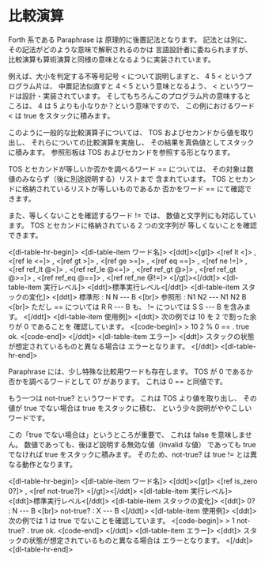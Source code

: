 # 比較演算
Forth 系である Paraphrase は
原理的に後置記法となります。
記法とは別に、その記法がどのような意味で解釈されるのかは
言語設計者に委ねられますが、
比較演算も算術演算と同様の意味となるように実装されています。

例えば、大小を判定する不等号記号 &lt; について説明しますと、
4 5 &lt; というプログラム片は、
中置記法似直すと 4 &lt; 5 という意味となるよう、
&lt; というワードは設計・実装されています。
そしてもちろんこのプログラム片の意味するところは、
4 は 5 よりも小なりか？という意味ですので、
この例におけるワード &lt; は true をスタックに積みます。

このように一般的な比較演算子については、
TOS およびセカンドから値を取り出し、
それらについての比較演算を実施し、
その結果を真偽値としてスタックに積みます。
参照形板は TOS およびセカンドを参照する形となります。

TOS とセカンドが等しいか否かを調べるワード == については、
その対象は数値のみならず（後に別途説明する）リストまで
含まれています。
TOS とセカンドに格納されているリストが等しいものであるか
否かをワード == にて確認できます。

また、等しくないことを確認するワード != では、
数値と文字列にも対応しています。
TOS とセカンドに格納されている 2 つの文字列が
等しくないことを確認できます。

<[dl-table-hr-begin]>
<[dl-table-item ワード名]>
<[ddt]><[gt]>
<[ref lt &lt;]> , <[ref le &lt;=]> ,
<[ref gt &gt;]> , <[ref ge &gt;=]> ,
<[ref eq ==]> , <[ref ne !=]> ,
<[ref ref_lt @&lt;]> , <[ref ref_le @&lt;=]> ,
<[ref ref_gt @&gt;]> , <[ref ref_gt @&gt;=]> ,
<[ref ref_eq @==]> , <[ref ref_ne @!=]>
<[/gt]><[/ddt]>
<[dl-table-item 実行レベル]>
<[ddt]>標準実行レベル<[/ddt]>
<[dl-table-item スタックの変化]>
<[ddt]>
標準形 : N N --- B <[br]>
参照形 : N1 N2 --- N1 N2 B <[br]>
ただし == については R R --- B も、
!= については S S --- B を含みます。
<[/ddt]>
<[dl-table-item 使用例]>
<[ddt]>
次の例では 10 を 2 で割った余りが 0 であることを
確認しています。
<[code-begin]>
&gt; 10 2 % 0 == .
  true ok.
<[code-end]>
<[/ddt]>
<[dl-table-item エラー]>
<[ddt]>
スタックの状態が想定されているものと異なる場合は
エラーとなります。
<[/ddt]>
<[dl-table-hr-end]>

Paraphrase には、少し特殊な比較用ワードも存在します。
TOS が 0 であるか否かを調べるワードとして
0&quest; があります。
これは 0 == と同値です。

もう一つは not-true? というワードです。
これは TOS より値を取り出し、
その値が true でない場合は true をスタックに積む、
という少々説明がややこしいワードです。

この「true でない場合は」というところが重要で、
これは false を意味しません。
数値であっても、後ほど説明する無効な値（invalid な値）
であっても true でなければ true をスタックに積みます。
そのため、not-true? は true != とは異なる動作となります。

<[dl-table-hr-begin]>
<[dl-table-item ワード名]>
<[ddt]><[gt]>
<[ref is_zero 0&quest;]> , <[ref not-true&quest;]>
<[/gt]><[/ddt]>
<[dl-table-item 実行レベル]>
<[ddt]>標準実行レベル<[/ddt]>
<[dl-table-item スタックの変化]>
<[ddt]>
0&quest; : N --- B <[br]>
not-true&quest; : X --- B 
<[/ddt]>
<[dl-table-item 使用例]>
<[ddt]>
次の例では 1 は true でないことを確認しています。
<[code-begin]>
&gt; 1 not-true? .
  true ok.
<[code-end]>
<[/ddt]>
<[dl-table-item エラー]>
<[ddt]>
スタックの状態が想定されているものと異なる場合は
エラーとなります。
<[/ddt]>
<[dl-table-hr-end]>

